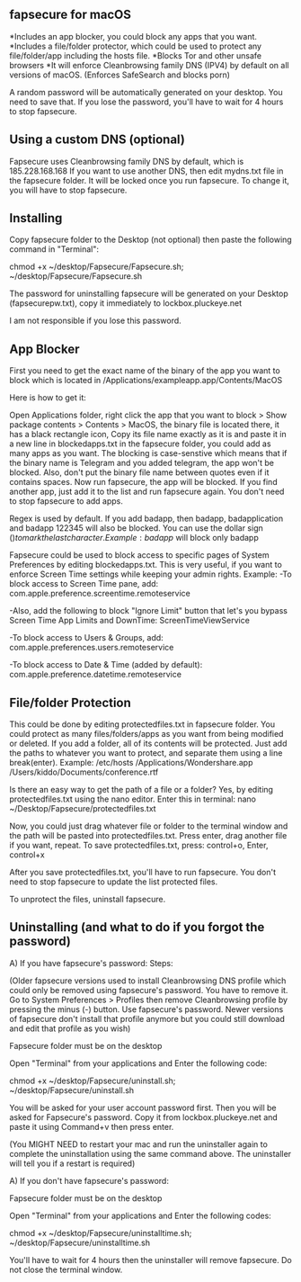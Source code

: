fapsecure for macOS
----------------------
*Includes an app blocker, you could block any apps that you want.
*Includes a file/folder protector, which could be used to protect any file/folder/app including the hosts file.
*Blocks Tor and other unsafe browsers
*It will enforce Cleanbrowsing family DNS (IPV4) by default on all versions of macOS. (Enforces SafeSearch and blocks porn)


A random password will be automatically generated on your desktop. You need to save that. If you lose the password, you'll have to wait for 4 hours to stop fapsecure.

Using a custom DNS (optional)
---------------------------
Fapsecure uses Cleanbrowsing family DNS by default, which is 185.228.168.168
If you want to use another DNS, then edit mydns.txt file in the fapsecure folder. It will be locked once you run fapsecure. To change it, you will have to stop fapsecure.

Installing
----------
Copy fapsecure folder to the Desktop (not optional) then paste the following command in "Terminal":

chmod +x ~/desktop/Fapsecure/Fapsecure.sh; ~/desktop/Fapsecure/Fapsecure.sh


The password for uninstalling fapsecure will be generated on your Desktop (fapsecurepw.txt), copy it immediately to lockbox.pluckeye.net

I am not responsible if you lose this password.

App Blocker
-----------
First you need to get the exact name of the binary of the app you want to block which is located in /Applications/exampleapp.app/Contents/MacOS

Here is how to get it:

Open Applications folder, right click the app that you want to block > Show package contents > Contents > MacOS, the binary file is located there, it has a black rectangle icon, Copy its file name exactly as it is and paste it in a new line in blockedapps.txt in the fapsecure folder, you could add as many apps as you want. The blocking is case-senstive which means that if the binary name is Telegram and you added telegram, the app won't be blocked. Also, don't put the binary file name between quotes even if it contains spaces.
Now run fapsecure, the app will be blocked. If you find another app, just add it to the list and run fapsecure again. You don't need to stop fapsecure to add apps.

Regex is used by default. If you add badapp, then badapp, badapplication and badapp 122345 will also be blocked. You can use the dollar sign ($) to mark the last character. Example: badapp$ will block only badapp

Fapsecure could be used to block access to specific pages of System Preferences by editing blockedapps.txt. This is very useful, if you want to enforce Screen Time settings while keeping your admin rights.
Example:
-To block access to Screen Time pane, add:
com.apple.preference.screentime.remoteservice

-Also, add the following to block "Ignore Limit" button that let's you bypass Screen Time App Limits and DownTime:
ScreenTimeViewService

-To block access to Users & Groups, add:
com.apple.preferences.users.remoteservice

-To block access to Date & Time (added by default):
com.apple.preference.datetime.remoteservice

File/folder Protection
---------------------
This could be done by editing protectedfiles.txt in fapsecure folder.
You could protect as many files/folders/apps as you want from being modified or deleted. If you add a folder, all of its contents will be protected.
Just add the paths to whatever you want to protect, and separate them using a line break(enter). Example:
/etc/hosts
/Applications/Wondershare.app
/Users/kiddo/Documents/conference.rtf 

Is there an easy way to get the path of a file or a folder?
Yes, by editing protectedfiles.txt using the nano editor. Enter this in terminal:
nano ~/Desktop/Fapsecure/protectedfiles.txt 

Now, you could just drag whatever file or folder to the terminal window and the path will be pasted into protectedfiles.txt. Press enter, drag another file if you want, repeat.
To save protectedfiles.txt, press: control+o, Enter, control+x

After you save protectedfiles.txt, you'll have to run fapsecure. You don't need to stop fapsecure to update the list protected files.

To unprotect the files, uninstall fapsecure.

Uninstalling (and what to do if you forgot the password)
------------
A) If you have fapsecure's password:
Steps:

(Older fapsecure versions used to install Cleanbrowsing DNS profile which could only be removed using fapsecure's password. You have to remove it. Go to System Preferences > Profiles then remove Cleanbrowsing profile by pressing the minus (-) button. Use fapsecure's password. Newer versions of fapsecure don't install that profile anymore but you could still download and edit that profile as you wish)


Fapsecure folder must be on the desktop

Open "Terminal" from your applications and Enter the following code:

chmod +x ~/desktop/Fapsecure/uninstall.sh; ~/desktop/Fapsecure/uninstall.sh


You will be asked for your user account password first. 
Then you will be asked for Fapsecure's password. Copy it from lockbox.pluckeye.net and paste it using Command+v then press enter.

(You MIGHT NEED to restart your mac and run the uninstaller again to complete the uninstallation using the same command above. The uninstaller will tell you if a restart is required)

A) If you don't have fapsecure's password:


Fapsecure folder must be on the desktop

Open "Terminal" from your applications and Enter the following codes:

chmod +x ~/desktop/Fapsecure/uninstalltime.sh; ~/desktop/Fapsecure/uninstalltime.sh

You'll have to wait for 4 hours then the uninstaller will remove fapsecure. Do not close the terminal window.


